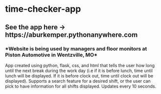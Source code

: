 <h1>time-checker-app </h1>
<h2>See the app here -> https://aburkemper.pythonanywhere.com  </h2>
<h3>*Website is being used by managers and floor monitors at Piston Automotive in Wentzville, MO*</h3>
<p>App created using python, flask, css, and html that tells the user how long until the next break during the work day (i.e if it is before lunch, time until lunch will be displayed. If it is before clock out, time until clock out will be displayed). Supports
a search feature for a desired shift, or the user can pick to have information for all shifts displayed. Updates every 10 seconds.</p>
